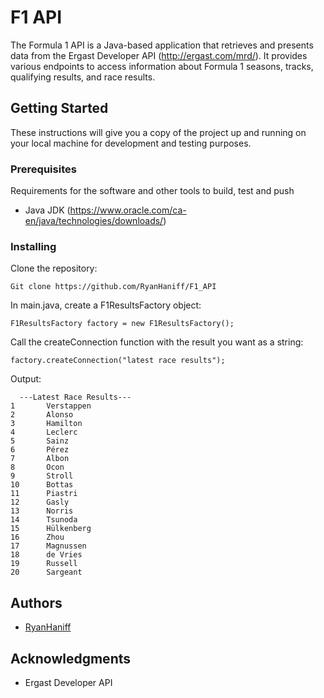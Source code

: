 # F1 API

The Formula 1 API is a Java-based application that retrieves and presents data from the Ergast Developer API (http://ergast.com/mrd/). It provides various endpoints to access information about Formula 1 seasons, tracks, qualifying results, and race results.

## Getting Started

These instructions will give you a copy of the project up and running on
your local machine for development and testing purposes.

### Prerequisites

Requirements for the software and other tools to build, test and push 
- Java JDK (https://www.oracle.com/ca-en/java/technologies/downloads/)

### Installing

Clone the repository:

```Git clone https://github.com/RyanHaniff/F1_API```

In main.java, create a F1ResultsFactory object:

```F1ResultsFactory factory = new F1ResultsFactory();```
  
Call the createConnection function with the result you want as a string:

```factory.createConnection("latest race results");```
  
  Output:
```  
  ---Latest Race Results---
1       Verstappen
2       Alonso
3       Hamilton
4       Leclerc
5       Sainz
6       Pérez
7       Albon
8       Ocon
9       Stroll
10      Bottas
11      Piastri
12      Gasly
13      Norris
14      Tsunoda
15      Hülkenberg
16      Zhou
17      Magnussen
18      de Vries
19      Russell
20      Sargeant 
```

## Authors

  - [RyanHaniff](https://github.com/RyanHaniff)

## Acknowledgments

  - Ergast Developer API
